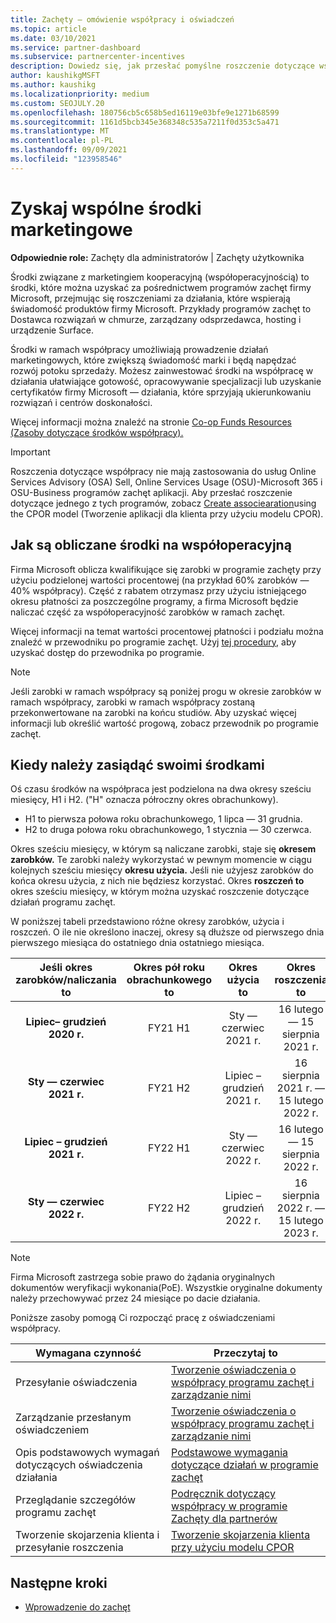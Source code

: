 ```yaml
---
title: Zachęty — omówienie współpracy i oświadczeń
ms.topic: article
ms.date: 03/10/2021
ms.service: partner-dashboard
ms.subservice: partnercenter-incentives
description: Dowiedz się, jak przesłać pomyślne roszczenie dotyczące współpracy dla zachęt, organizując odpowiednią dokumentację, faktury, zestawienia i dowód wykonania.
author: kaushikgMSFT
ms.author: kaushikg
ms.localizationpriority: medium
ms.custom: SEOJULY.20
ms.openlocfilehash: 180756cb5c658b5ed16119e03bfe9e1271b68599
ms.sourcegitcommit: 1161d5bcb345e368348c535a7211f0d353c5a471
ms.translationtype: MT
ms.contentlocale: pl-PL
ms.lasthandoff: 09/09/2021
ms.locfileid: "123958546"
---
```

# <a name="earn-cooperative-marketing-funds"></a>Zyskaj wspólne środki marketingowe

**Odpowiednie role:** Zachęty dla administratorów | Zachęty użytkownika

Środki związane z marketingiem kooperacyjną (współoperacyjnością) to środki, które można uzyskać za pośrednictwem programów zachęt firmy Microsoft, przejmując się roszczeniami za działania, które wspierają świadomość produktów firmy Microsoft. Przykłady programów zachęt to Dostawca rozwiązań w chmurze, zarządzany odsprzedawca, hosting i urządzenie Surface.

Środki w ramach współpracy umożliwiają prowadzenie działań marketingowych, które zwiększą świadomość marki i będą napędzać rozwój potoku sprzedaży. Możesz zainwestować środki na współpracę w działania ułatwiające gotowość, opracowywanie specjalizacji lub uzyskanie certyfikatów firmy Microsoft — działania, które sprzyjają ukierunkowaniu rozwiązań i centrów doskonałości.

Więcej informacji można znaleźć na stronie [Co-op Funds Resources (Zasoby dotyczące środków współpracy).](https://partner.microsoft.com/asset/collection/co-op-funds-resources#/)

>[!Important]
>Roszczenia dotyczące współpracy nie mają zastosowania do usług Online Services Advisory (OSA) Sell, Online Services Usage (OSU)-Microsoft 365 i OSU-Business programów zachęt aplikacji. Aby przesłać roszczenie dotyczące jednego z tych programów, zobacz [Create associearation](submit-osa-claim.md)using the CPOR model (Tworzenie aplikacji dla klienta przy użyciu modelu CPOR).

## <a name="how-co-op-funds-are-calculated"></a>Jak są obliczane środki na współoperacyjną

Firma Microsoft oblicza kwalifikujące się zarobki w programie zachęty przy użyciu podzielonej wartości procentowej (na przykład 60% zarobków — 40% współpracy). Część z rabatem otrzymasz przy użyciu istniejącego okresu płatności za poszczególne programy, a firma Microsoft będzie naliczać część za współoperacyjność zarobków w ramach zachęt.

Więcej informacji na temat wartości procentowej płatności i podziału można znaleźć w przewodniku po programie zachęt. Użyj [tej procedury,](incentives-determined-your-program-eligibility.md) aby uzyskać dostęp do przewodnika po programie.

>[!NOTE]
>Jeśli zarobki w ramach współpracy są poniżej progu w okresie zarobków w ramach współpracy, zarobki w ramach współpracy zostaną przekonwertowane na zarobki na końcu studiów. Aby uzyskać więcej informacji lub określić wartość progową, zobacz przewodnik po programie zachęt.

## <a name="when-to-claim-your-funds"></a>Kiedy należy zasiądąć swoimi środkami

Oś czasu środków na współpraca jest podzielona na dwa okresy sześciu miesięcy, H1 i H2. ("H" oznacza półroczny okres obrachunkowy).

- H1 to pierwsza połowa roku obrachunkowego, 1 lipca — 31 grudnia.
- H2 to druga połowa roku obrachunkowego, 1 stycznia — 30 czerwca.

Okres sześciu miesięcy, w którym są naliczane zarobki, staje się **okresem zarobków.** Te zarobki należy wykorzystać w pewnym momencie w ciągu kolejnych sześciu miesięcy **okresu użycia.** Jeśli nie użyjesz zarobków do końca okresu użycia, z nich nie będziesz korzystać. Okres **roszczeń to** okres sześciu miesięcy, w którym można uzyskać roszczenie dotyczące działań programu zachęt.

W poniższej tabeli przedstawiono różne okresy zarobków, użycia i roszczeń. O ile nie określono inaczej, okresy są dłuższe od pierwszego dnia pierwszego miesiąca do ostatniego dnia ostatniego miesiąca.

|  Jeśli okres zarobków/naliczania to  |Okres pół roku obrachunkowego to  |  Okres użycia to  |  Okres roszczenia to  |
| :-----------: | :-----------: | :-----------: | :-----------: |
|**Lipiec– grudzień 2020 r.**| FY21 H1  |  Sty — czerwiec 2021 r.  |  16 lutego — 15 sierpnia 2021 r.  |
|**Sty — czerwiec 2021 r.** |  FY21 H2  |  Lipiec – grudzień 2021 r.  |  16 sierpnia 2021 r. — 15 lutego 2022 r.  |
|**Lipiec – grudzień 2021 r.**|  FY22 H1  |  Sty — czerwiec 2022 r.  |  16 lutego — 15 sierpnia 2022 r.  |
|**Sty — czerwiec 2022 r.** |  FY22 H2  |  Lipiec – grudzień 2022 r.  |  16 sierpnia 2022 r. — 15 lutego 2023 r.  |

>[!NOTE]
>Firma Microsoft zastrzega sobie prawo do żądania oryginalnych dokumentów weryfikacji wykonania(PoE). Wszystkie oryginalne dokumenty należy przechowywać przez 24 miesiące po dacie działania.

Poniższe zasoby pomogą Ci rozpocząć pracę z oświadczeniami współpracy.

| Wymagana czynność | Przeczytaj to |
| ------ | ----------- |
| Przesyłanie oświadczenia |  [Tworzenie oświadczenia o współpracy programu zachęt i zarządzanie nimi](create-incentives-claims.md)  |
| Zarządzanie przesłanym oświadczeniem | [Tworzenie oświadczenia o współpracy programu zachęt i zarządzanie nimi](create-incentives-claims.md)    |
| Opis podstawowych wymagań dotyczących oświadczenia działania | [Podstawowe wymagania dotyczące działań w programie zachęt](core-requirements.md)   |
| Przeglądanie szczegółów programu zachęt | [Podręcznik dotyczący współpracy w programie Zachęty dla partnerów](https://assetsprod.microsoft.com/co-op-guidebook.pdf)  |
| Tworzenie skojarzenia klienta i przesyłanie roszczenia | [Tworzenie skojarzenia klienta przy użyciu modelu CPOR](submit-osa-claim.md)   |

## <a name="next-steps"></a>Następne kroki

- [Wprowadzenie do zachęt](incentives-get-started-intro.md)
